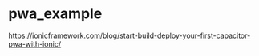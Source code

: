 # pwa_example
https://ionicframework.com/blog/start-build-deploy-your-first-capacitor-pwa-with-ionic/
